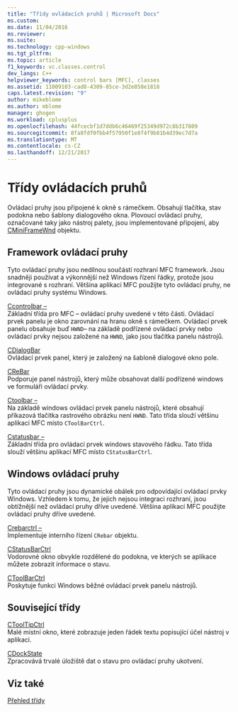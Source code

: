 ```yaml
---
title: "Třídy ovládacích pruhů | Microsoft Docs"
ms.custom: 
ms.date: 11/04/2016
ms.reviewer: 
ms.suite: 
ms.technology: cpp-windows
ms.tgt_pltfrm: 
ms.topic: article
f1_keywords: vc.classes.control
dev_langs: C++
helpviewer_keywords: control bars [MFC], classes
ms.assetid: 11009103-cad8-4309-85ce-3d2e858e1818
caps.latest.revision: "9"
author: mikeblome
ms.author: mblome
manager: ghogen
ms.workload: cplusplus
ms.openlocfilehash: 44fcecbf1d7ddb6c46469f25349d972c8b317809
ms.sourcegitcommit: 8fa8fdf0fbb4f57950f1e8f4f9b81b4d39ec7d7a
ms.translationtype: MT
ms.contentlocale: cs-CZ
ms.lasthandoff: 12/21/2017
---
```

# <a name="control-bar-classes"></a>Třídy ovládacích pruhů
Ovládací pruhy jsou připojené k okně s rámečkem. Obsahují tlačítka, stav podokna nebo šablony dialogového okna. Plovoucí ovládací pruhy, označované taky jako nástroj palety, jsou implementované připojení, aby [CMiniFrameWnd](../mfc/reference/cminiframewnd-class.md) objektu.  
  
## <a name="framework-control-bars"></a>Framework ovládací pruhy  
 Tyto ovládací pruhy jsou nedílnou součástí rozhraní MFC framework. Jsou snadněji používat a výkonnější než Windows řízení řádky, protože jsou integrované s rozhraní. Většina aplikací MFC použijte tyto ovládací pruhy, ne ovládací pruhy systému Windows.  
  
 [Ccontrolbar –](../mfc/reference/ccontrolbar-class.md)  
 Základní třída pro MFC – ovládací pruhy uvedené v této části. Ovládací prvek panelu je okno zarovnání na hranu okně s rámečkem. Ovládací prvek panelu obsahuje buď `HWND`– na základě podřízené ovládací prvky nebo ovládací prvky nejsou založené na `HWND`, jako jsou tlačítka panelu nástrojů.  
  
 [CDialogBar](../mfc/reference/cdialogbar-class.md)  
 Ovládací prvek panel, který je založený na šabloně dialogové okno pole.  
  
 [CReBar](../mfc/reference/crebar-class.md)  
 Podporuje panel nástrojů, který může obsahovat další podřízené windows ve formuláři ovládací prvky.  
  
 [Ctoolbar –](../mfc/reference/ctoolbar-class.md)  
 Na základě windows ovládací prvek panelu nástrojů, které obsahují příkazová tlačítka rastrového obrázku není `HWND`. Tato třída slouží většinu aplikací MFC místo `CToolBarCtrl`.  
  
 [Cstatusbar –](../mfc/reference/cstatusbar-class.md)  
 Základní třída pro ovládací prvek windows stavového řádku. Tato třída slouží většinu aplikací MFC místo `CStatusBarCtrl`.  
  
## <a name="windows-control-bars"></a>Windows ovládací pruhy  
 Tyto ovládací pruhy jsou dynamické obálek pro odpovídající ovládací prvky Windows. Vzhledem k tomu, že jejich nejsou integraci rozhraní, jsou obtížnější než ovládací pruhy dříve uvedené. Většina aplikací MFC použijte ovládací pruhy dříve uvedené.  
  
 [Crebarctrl –](../mfc/reference/crebarctrl-class.md)  
 Implementuje interního řízení `CRebar` objektu.  
  
 [CStatusBarCtrl](../mfc/reference/cstatusbarctrl-class.md)  
 Vodorovné okno obvykle rozdělené do podokna, ve kterých se aplikace můžete zobrazit informace o stavu.  
  
 [CToolBarCtrl](../mfc/reference/ctoolbarctrl-class.md)  
 Poskytuje funkci Windows běžné ovládací prvek panelu nástrojů.  
  
## <a name="related-classes"></a>Související třídy  
 [CToolTipCtrl](../mfc/reference/ctooltipctrl-class.md)  
 Malé místní okno, které zobrazuje jeden řádek textu popisující účel nástroj v aplikaci.  
  
 [CDockState](../mfc/reference/cdockstate-class.md)  
 Zpracovává trvalé úložiště dat o stavu pro ovládací pruhy ukotvení.  
  
## <a name="see-also"></a>Viz také  
 [Přehled třídy](../mfc/class-library-overview.md)

